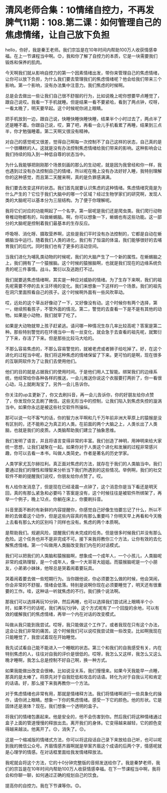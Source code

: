# 清风老师合集：10情绪自控力，不再发脾气11期：108.第二课：如何管理自己的焦虑情绪，让自己放下负担

hello，你好，我是秦王老师。我们宗旨是在10年时间内帮助100万人收获情感幸福。在上一节课程当中啊。😊，我和你了解了自控力的本质，它是一块需要我们锻炼和保养的肌肉。

今天啊我们就从影响自控力的第一个因素情绪出发，带你来管理自己的焦虑情绪，让你可以放下负担，为什么我们要去管理我们的焦虑情绪呢？他会给我们带来三个影响。第一个影响，没有办法集中注意力。我们焦虑的时候啊。

总是会去做出一些让我们自己很不舒服的行为，比如说晚上呢你想要早点睡觉了，跟自己说哎。我看一下手机就睡。但是结果一看不要紧哈，看到了两点钟，哎呀，一看太晚了，明天要早起。这个时候呢你闭上眼睛。

把手机放到一边，跟自己说，快睡快睡快睡快睡，结果半个小时过去了，两点半了还是睡不着。你跟自己说，哎，算了吧，再看一会儿手机看累了再睡，结果到三点半，你才勉强睡着。第二天啊又很没有精神。

对自己的感觉呢又很差，觉得自己啊每一次控制不了自己这样的状态，自己真的是一个很糟糕的人。这就是没有办法控制焦虑情绪给我们带来的影响。这种影响会让我们持续的陷入到一种低自尊的状态当中。

为什么我能够把刚刚那个场景刻画的那么的生动呢，就是因为我曾经和你一样，我也遇到过没有办法控制自己的情绪，所以呢在晚上没有办法好好入睡，我特别理解你的这种感觉，而且第二天醒来啊，真的是负罪感满满。

我们要去改变这样的状态。我们首先就要认识焦虑的这种情绪。焦虑情绪究竟是为什么产生的？它位于我们大脑中的哪一个区域？经过生物学家们的研究啊，发现人类的大脑呢可以基本分为三层结构。为了便于你理解呢。

我将它们对应的功能啊起了一个名字。第一层呢是我们还是爬虫类。我们爬行动物脊椎动物都有的，叫做蜥蜴脑。啊，你可以想象一下，蜥蜴也有这些功能。这一部分的大脑呢是控制着我们最基本的生存反应。

呼吸呀、消化呀、摄取营养啊，这些是我们平时没有办法控制的，它都是自动在蜥蜴脑当中运行。随着我们人类的进化，我们有了恒温的体温，我们能够很好的去哺育我们的后代。同时我们也有了更多的活动空间。

当我们进化为哺乳类动物的时候呢，我们的大脑产生了一个新的属性。在蜥蜴脑之上，我们拥有了一个猿猴脑。这个时候的猿猴脑啊，也就是我们现在的边缘系统负责的呢三件事情。战斗。繁衍以及逃跑打不过。

我们就要逃焦虑情绪啊，其实是一种应对威胁的情绪。为了生存下来啊，我们的祖先呢需要不停的去关注环境的变化。我们来想象一下这样的一个场景。我们的祖先在洞穴里面照看自己的孩子。这个时候啊外面有一些风吹草动。

哎，远处的这个草丛好像动了一下，又好像没有动。这个时候你有两个选择，第一，继续照看孩子，不管外面的情况。第二，警觉的去查看一下是不是有其他的动物。如果是小动物，我们就宰了吃了。

如果是大动物就带上孩子赶紧逃。请问哪一种情况生存几率比较高呢？答案是第二种。那些特别警觉的在环境当中一有一丝变化，就会急于去查看的祖先呢，就繁衍了下来，存活了下来。但是那些比较马大哈的。

不那么容易焦虑的，不那么容易警觉的，就被老虎或者狮子给吃掉了。好，在这个进化的过程当中呢，我们将这种焦虑的情绪保留了下来。更可怕的是啊，现在很多的互联网软件为了让我们去使用他们。

他们的目的就是占据我们的使用时间。于是他们用人工智能。绑架我们的边缘系统，他经常给你各种各样的推送，一会儿推送你说这个衣服要打两折了，你一看很心动，马上就刷淘宝了。另外一会儿告诉你。

你关注的up主更新了，你又去刷抖音，再一会儿告诉你，你的好朋友给你点赞了，你发现你又去刷了微信。这些无形当中的控制，让我们陷入到焦虑失控的漩涡当中。如果你永远是被这些社交软件所操纵。

那可以说一句不客气的话，你的智力水平啊和几千万年前非洲大草原上的猿猴是没有区别的，还不能称之为真正的人类。在前面的两个大脑之上，人类长出了人类脑，也就是我们的皮质。人类脑帮助我们建立了抽象思维。

我们发明了语言，并且将语言变得非常的丰富。我们创造了神明，用神明来给大家统一思想，让我们凝聚在一起。如果你对于人类这个进化和发展的过程非常感兴趣，你可以去看一本书，叫做人类简史。作者是著名的历史学家。

人类学家尤瓦尔赫拉利。真正面对焦虑的方法，就存在于我们的人类脑当中。我们要通过我们的理性和理智来分析当下我们所遇到的这些情况。举例啊，我们的社交软件不断的提醒我们说哎，你朋友给你点赞了。哎。

有人给你发消息了，但是现在已经凌晨一点钟了，这个消息你是当下看还是明天回，真的有那么紧急和必要吗？答案是没有，这个时候往往是被软件所绑架了，再举一个例子，晚上12点，你躺在床上，你要刷抖音。

抖音里面不断的有新鲜的内容提醒你，你感觉自己好像生怕要忘记了什么，所以不断的去做着这个动作，但是这些内容真的有那么重要吗？你明天早上再看和今天晚上去看有那么大的区别吗？同样也没有。焦虑的两个本质啊。

是帮助我们。规避风险，提醒我们有未完成的任务。但是很多时候我们并没有那么危险。这个任务也并不是非完成不可。接下来我将教你三个方法，让你有效的去化解焦虑情绪。第一个叫做用人类脑改变我们内在的对话模式。

我们可以把我们的人类脑和猿猴脑啊，想象成一个成年人，一个小孩儿，人类脑呢非常的成熟理智，是一个成年人，像一个大哥哥大姐姐。而猿猴脑呢是一个小朋友，小弟弟小妹妹，他呀总是哭着闹着要玩具。

哭着闹着要去做一些短期行为。当你跟他说，你必须要怎么做的时候，他会哭闹，你会非常的不舒服，情绪会低落。特别是说啊你现在必须要睡觉了，明天还有很重要的工作。哇，这种话一听就焦虑的不行。我们换个说法啊。

那我们可以选择再玩10分钟，然后再睡，也可以选择我们尝试闭上眼睛半个小时，如果不行的话呢，我们再玩1分钟，这个方式呢有了一个回旋的余地，可以有效的缓解我们的焦虑情绪，再举一个内在对话的改变模式。

叫做从我只能到我尝试。哎呀，我只能做这个工作了。或者我现在只有这个办法，这会让我们非常的痛苦。这个时候我们可以说哎我尝试做一些改变。比如啊我现在只能睡觉了，我尝试着现在开始睡觉。

我先试试看自己能不能进入一个睡眠的状态。第三个和我们的自我感受有关，内在特别焦虑的人，往往对自我的评价是很低的。哎呀，我怎么又这样，我怎么又这么晚才睡啊，我怎么总是控制不好自己啊，换一种方式。

如果我能做出改变会很棒。比如说没关系，我们慢慢来。如果今天我能早一点睡，那真的是太棒了。将原先对于自我贬低和攻击的话语。转化为对于自我认可和肯定的话语。好，那么接下来我再教你一个方法。

对于焦虑情绪也非常有用，那就是情绪释方法。我们将情绪啊进行一些具象化的操作，请你闭上眼睛。想象一下你的焦虑情绪。感受一下它的颜色。他的形状。它是固体还是液体？现在。我们想象一个透明的盒子。

将我们的情绪包裹起来。他是安全的，他不会伤害到你。然后我们将这种情绪通过盒子上面的管道慢慢的释放出去。离开我们的身体。它变得越来越轻，它的颜色变得越来越淡。他离开了。😔，消失了。😔。

这是一个缩减版的情绪式方法，你可以将这段话自己录下来放给自己听，也可以呢到我的微信公众号。齐眉情感齐眉啊就是举案齐眉这个成语的后两个字，情感呢就是心理学的情感。在对话框里面给我发情绪释放法。

我呢就会将这个方法，它的十0分钟完整版的音频发送给你了。我是秦梦老师，我们的宗旨是在10年时间内帮助100万人收获情感幸福。在下一节课程当中啊，我将会和你聊一聊，如何通过正确的规划自己的饮食。

提高你的自控力。我在下节课等你。😊。